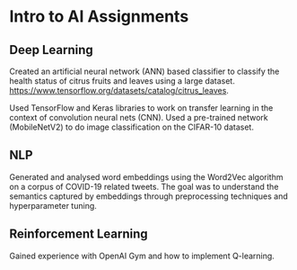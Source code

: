 # Intro to AI Assignments

## Deep Learning
Created an artificial neural network (ANN) based classifier to classify the health status of citrus fruits and leaves using a large dataset.
https://www.tensorflow.org/datasets/catalog/citrus_leaves.

Used TensorFlow and Keras libraries to work on transfer learning in the context of convolution neural nets (CNN). Used a pre-trained network (MobileNetV2) to do image 
classification on the CIFAR-10 dataset.

## NLP
Generated and analysed word embeddings using the Word2Vec algorithm on a corpus of COVID-19 related tweets. 
The goal was to understand the semantics captured by embeddings through preprocessing techniques and hyperparameter tuning.

## Reinforcement Learning
Gained experience with OpenAI Gym and how to implement Q-learning.
